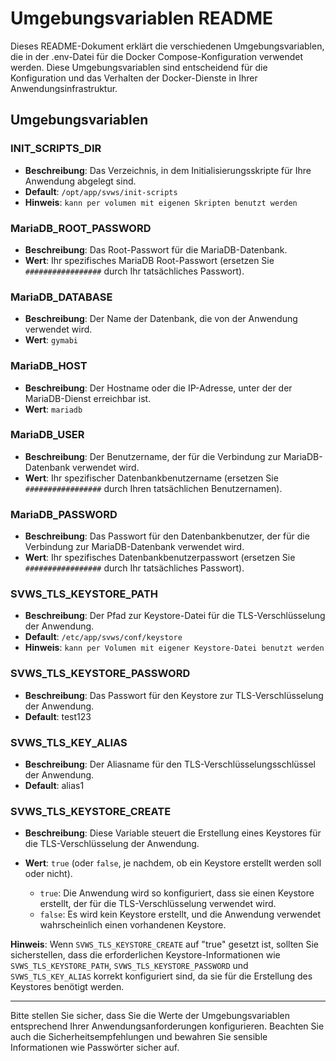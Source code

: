 # Umgebungsvariablen README

Dieses README-Dokument erklärt die verschiedenen Umgebungsvariablen, die in der .env-Datei für die Docker Compose-Konfiguration verwendet werden. Diese Umgebungsvariablen sind entscheidend für die Konfiguration und das Verhalten der Docker-Dienste in Ihrer Anwendungsinfrastruktur.

## Umgebungsvariablen

### INIT_SCRIPTS_DIR

- **Beschreibung**: Das Verzeichnis, in dem Initialisierungsskripte für Ihre Anwendung abgelegt sind.
- **Default**: `/opt/app/svws/init-scripts`
- **Hinweis**: `kann per volumen mit eigenen Skripten benutzt werden`

### MariaDB_ROOT_PASSWORD

- **Beschreibung**: Das Root-Passwort für die MariaDB-Datenbank.
- **Wert**: Ihr spezifisches MariaDB Root-Passwort (ersetzen Sie `#################` durch Ihr tatsächliches Passwort).

### MariaDB_DATABASE

- **Beschreibung**: Der Name der Datenbank, die von der Anwendung verwendet wird.
- **Wert**: `gymabi`

### MariaDB_HOST

- **Beschreibung**: Der Hostname oder die IP-Adresse, unter der der MariaDB-Dienst erreichbar ist.
- **Wert**: `mariadb`

### MariaDB_USER

- **Beschreibung**: Der Benutzername, der für die Verbindung zur MariaDB-Datenbank verwendet wird.
- **Wert**: Ihr spezifischer Datenbankbenutzername (ersetzen Sie `#################` durch Ihren tatsächlichen Benutzernamen).

### MariaDB_PASSWORD

- **Beschreibung**: Das Passwort für den Datenbankbenutzer, der für die Verbindung zur MariaDB-Datenbank verwendet wird.
- **Wert**: Ihr spezifisches Datenbankbenutzerpasswort (ersetzen Sie `#################` durch Ihr tatsächliches Passwort).

### SVWS_TLS_KEYSTORE_PATH

- **Beschreibung**: Der Pfad zur Keystore-Datei für die TLS-Verschlüsselung der Anwendung.
- **Default**: `/etc/app/svws/conf/keystore`
- **Hinweis**: `kann per Volumen mit eigener Keystore-Datei benutzt werden`

### SVWS_TLS_KEYSTORE_PASSWORD

- **Beschreibung**: Das Passwort für den Keystore zur TLS-Verschlüsselung der Anwendung.
- **Default**: test123

### SVWS_TLS_KEY_ALIAS

- **Beschreibung**: Der Aliasname für den TLS-Verschlüsselungsschlüssel der Anwendung.
- **Default**: alias1

### SVWS_TLS_KEYSTORE_CREATE

- **Beschreibung**: Diese Variable steuert die Erstellung eines Keystores für die TLS-Verschlüsselung der Anwendung.
- **Wert**: `true` (oder `false`, je nachdem, ob ein Keystore erstellt werden soll oder nicht).

	- `true`: Die Anwendung wird so konfiguriert, dass sie einen Keystore erstellt, der für die TLS-Verschlüsselung verwendet wird.
	- `false`: Es wird kein Keystore erstellt, und die Anwendung verwendet wahrscheinlich einen vorhandenen Keystore.

**Hinweis**: Wenn `SVWS_TLS_KEYSTORE_CREATE` auf "true" gesetzt ist, sollten Sie sicherstellen, dass die erforderlichen Keystore-Informationen wie `SVWS_TLS_KEYSTORE_PATH`, `SVWS_TLS_KEYSTORE_PASSWORD` und `SVWS_TLS_KEY_ALIAS` korrekt konfiguriert sind, da sie für die Erstellung des Keystores benötigt werden.

---

Bitte stellen Sie sicher, dass Sie die Werte der Umgebungsvariablen entsprechend Ihrer Anwendungsanforderungen konfigurieren. Beachten Sie auch die Sicherheitsempfehlungen und bewahren Sie sensible Informationen wie Passwörter sicher auf.

